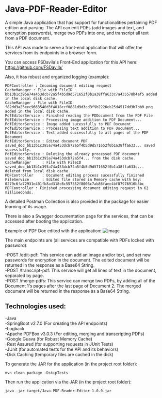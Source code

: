# Java-PDF-Reader-Editor

A simple Java application that has support for functionalities pertaining PDF edition and parsing. The API can edit PDFs (add images and text, and encryption passwords), merge two PDFs into one, and transcript all text from a PDF document.

This API was made to serve a front-end application that will offer the services from its endpoints in a browser form.

You can access FSDavila's Front-End application for this API here: https://github.com/FSDavila/

Also, it has robust and organized logging (example):

```PDFController : Incoming document editing request```  
```CacheManager : File with FileID bb13b1c395a74a453dcb72a5f4b5d9d571652f0b1a38ffa633c7a435578b4af5 added in the local disk cache.```  
```CacheManager : File with FileID f82dd3a23eec9663540d3f4018ccf0881d9d3cd3f9b2226eb25d4517dd3b7bb9.png added in the local disk cache.```  
```PdfEditorService : Finished reading the PDDocument from the PDF File```  
```PdfEditorService : Processing image addition to PDF Document...```  
```PdfEditorService : Image added sucessfully to PDF Document```  
```PdfEditorService : Processing text addition to PDF Document...```  
```PdfEditorService : Text added successfully to all pages of the PDF Document```  
```PdfEditorService : Edited document PDF saved_doc_bb13b1c395a74a453dcb72a5f4b5d9d571652f0b1a38ffa633... saved sucessfully.```  
```PdfEditorService : Deleting the already processed PDF document saved_doc_bb13b1c395a74a453dcb72a5f4... from the disk cache.```  
```CacheManager     : File with FileID saved_doc_bb13b1c395a74a453dcb72a5f4b5d9d571652f0b1a38ffa633c... deleted from local disk cache.```  
```PDFController    : Document editing process sucessfully finished```  
```FileService      : Edited file stored in Memory cache with key: 0279c6fa72931e401fb8ad318e8c557552f8006c7ab86faee4bf87976916b5bc```  
```PDFController : Finished processing document editing request in 62 milliseconds.```  

A detailed Postman Collection is also provided in the package for easier learning of its usage.

There is also a Swagger documentation page for the services, that can be accessed after booting the application.

Example of PDF Doc edited with the application:
![image](https://github.com/user-attachments/assets/d2c99f32-cfdf-4287-88cb-550a111d297f)

The main endpoints are (all services are compatible with PDFs locked with password):

-POST /edit-pdf: This service can add an image and/or text, and set new passwords for encryption in the document. The edited document will be returned in the response as a Base64 String.  
-POST /transcript-pdf: This service will get all lines of text in the document, separated by page.  
-POST /merge-pdfs: This service can merge two PDFs, by adding all of the Document 1's pages after the last page of Document 2. The merged document will be returned in the response as a Base64 String.  

## Technologies used:
-Java  
-SpringBoot v2.7.0 (For creating the API endpoints)  
-Logback  
-Apache PDFBox v3.0.3 (For editing, merging and transcripting PDFs)  
-Google Guava (for Robust Memory Cache)  
-Rest Assured (for supporting requests in JUnit Tests)  
-JUnit (for automated tests for the API and its behaviors)  
-Disk Caching (temporary files are cached in the disk) 

To generate the JAR for the application (in the project root folder):

```mvn clean package -DskipTests```

Then run the application via the JAR (in the project root folder):

```java -jar target/Java-PDF-Reader-Editor-1.0.0.jar```
